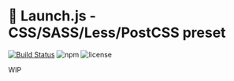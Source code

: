 # 🚀 Launch.js - CSS/SASS/Less/PostCSS preset

[![Build Status](https://travis-ci.org/launchjs/app.svg?branch=master)](https://travis-ci.org/launchjs/styles) ![npm](https://img.shields.io/npm/dt/@launch/styles.svg?style=flat-square) ![license](https://img.shields.io/github/license/launchjs/styles.svg?style=flat-square)

WIP 